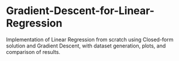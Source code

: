 # Gradient-Descent-for-Linear-Regression
Implementation of Linear Regression from scratch using Closed-form solution and Gradient Descent, with dataset generation, plots, and comparison of results.
